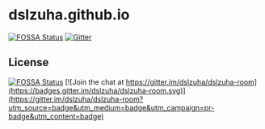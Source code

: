 # dslzuha.github.io
[![FOSSA Status](https://app.fossa.io/api/projects/git%2Bgithub.com%2Fdslzuha%2Fdslzuha.github.io.svg?type=shield)](https://app.fossa.io/projects/git%2Bgithub.com%2Fdslzuha%2Fdslzuha.github.io?ref=badge_shield) [![Gitter](https://badges.gitter.im/dslzuha/dslzuha-room.svg)](https://gitter.im/dslzuha/dslzuha-room?utm_source=badge&utm_medium=badge&utm_campaign=pr-badge)



## License
[![FOSSA Status](https://app.fossa.io/api/projects/git%2Bgithub.com%2Fdslzuha%2Fdslzuha.github.io.svg?type=large)](https://app.fossa.io/projects/git%2Bgithub.com%2Fdslzuha%2Fdslzuha.github.io?ref=badge_large) [![Join the chat at https://gitter.im/dslzuha/dslzuha-room](https://badges.gitter.im/dslzuha/dslzuha-room.svg)](https://gitter.im/dslzuha/dslzuha-room?utm_source=badge&utm_medium=badge&utm_campaign=pr-badge&utm_content=badge)
